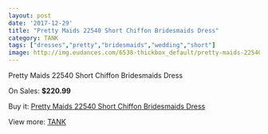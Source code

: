 ```yaml
---
layout: post
date: '2017-12-29'
title: "Pretty Maids 22540 Short Chiffon Bridesmaids Dress"
category: TANK
tags: ["dresses","pretty","bridesmaids","wedding","short"]
image: http://img.eudances.com/6538-thickbox_default/pretty-maids-22540-short-chiffon-bridesmaids-dress.jpg
---
```

Pretty Maids 22540 Short Chiffon Bridesmaids Dress

On Sales: **$220.99**
<a href="https://www.eudances.com/en/tank/2399-pretty-maids-22540-short-chiffon-bridesmaids-dress.html"><amp-img layout="responsive" width="600" height="600" src="//img.eudances.com/6538-thickbox_default/pretty-maids-22540-short-chiffon-bridesmaids-dress.jpg" alt="Pretty Maids 22540 Short Chiffon Bridesmaids Dress 0" /></a>
<a href="https://www.eudances.com/en/tank/2399-pretty-maids-22540-short-chiffon-bridesmaids-dress.html"><amp-img layout="responsive" width="600" height="600" src="//img.eudances.com/6539-thickbox_default/pretty-maids-22540-short-chiffon-bridesmaids-dress.jpg" alt="Pretty Maids 22540 Short Chiffon Bridesmaids Dress 1" /></a>

Buy it: [Pretty Maids 22540 Short Chiffon Bridesmaids Dress](https://www.eudances.com/en/tank/2399-pretty-maids-22540-short-chiffon-bridesmaids-dress.html "Pretty Maids 22540 Short Chiffon Bridesmaids Dress")

View more: [TANK](https://www.eudances.com/en/28-tank "TANK")